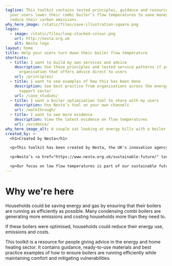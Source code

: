 ```yaml
---
tagline: This toolkit contains tested principles, guidance and resources to help
  your users lower their combi boiler’s flow temperatures to save money and
  reduce their carbon emissions
why_here_image: /static/files/save-illustration-square.png
logos:
  - image: /static/files/loop-stacked-colour.png
    url: http://nesta.org.uk
    alt: Nesta logo
layout: home
title: Help your users turn down their boiler flow temperature
shortcuts:
  - title: I want to build my own services and advice
    description: Use these principles and tested service patterns if you are an
      organisation that offers advice direct to users
    url: /principles/
  - title: I want to see examples of how this has been done
    description: See best practice from organisations across the energy and consumer
      support sector
    url: /case_studies/
  - title: I want a boiler optimisation tool to share with my users
    description: Use Nesta’s tool on your own channels
    url: /walkthrough/
  - title: I want to see more evidence
    description: View the latest evidence on flow temperatures
    url: /evidence/
why_here_image_alt: A couple sat looking at energy bills with a boiler in the background
created_by: >-
  <h1>Created by Nesta</h1>

  <p>This toolkit has been created by Nesta, the UK's innovation agency for social good</p>

  <p>Nesta’s <a href="https://www.nesta.org.uk/sustainable-future/" target="_blank"> sustainable future mission</a> aim is to accelerate the decarbonisation of household activities in the UK and improve levels of productivity. Our goal is that, by 2030, the UK will have reduced household carbon emissions by 28 per cent from 2019 levels, and will be on track to reach zero by 2048.</p>

  <p>Our focus on low flow temperatures is part of our sustainable future mission’s aim to optimise current heating systems, with the goal of reducing emissions.</p>
---
```

# Why we're here

Households could be saving energy and gas by ensuring that their boilers are running as efficiently as possible. Many condensing combi boilers are generating more emissions and costing households more than they need to.

If these boilers were optimised, households could reduce their energy use, emissions and costs.

This toolkit is a resource for people giving advice in the energy and home heating sector. It contains guidance, ready-to-use materials and best practice examples of how to ensure boilers are running efficiently while maintaining comfort and mitigating vulnerabilities.